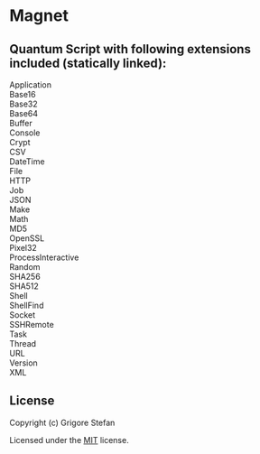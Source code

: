 # Magnet

## Quantum Script with following extensions included (statically linked):

Application\
Base16\
Base32\
Base64\
Buffer\
Console\
Crypt\
CSV\
DateTime\
File\
HTTP\
Job\
JSON\
Make\
Math\
MD5\
OpenSSL\
Pixel32\
ProcessInteractive\
Random\
SHA256\
SHA512\
Shell\
ShellFind\
Socket\
SSHRemote\
Task\
Thread\
URL\
Version\
XML

## License

Copyright (c) Grigore Stefan

Licensed under the [MIT](LICENSE) license.
